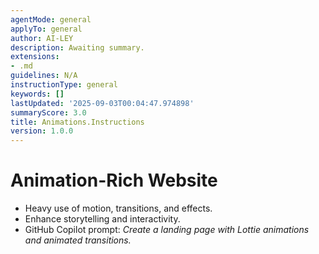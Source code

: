```yaml
---
agentMode: general
applyTo: general
author: AI-LEY
description: Awaiting summary.
extensions:
- .md
guidelines: N/A
instructionType: general
keywords: []
lastUpdated: '2025-09-03T00:04:47.974898'
summaryScore: 3.0
title: Animations.Instructions
version: 1.0.0
---
```


# Animation-Rich Website

- Heavy use of motion, transitions, and effects.
- Enhance storytelling and interactivity.
- GitHub Copilot prompt: *Create a landing page with Lottie animations and animated transitions.*